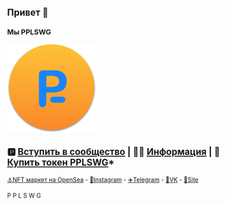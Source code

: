 ## Привет 👋 
### Мы PPLSWG 

![IMG](https://github.com/PPLSWG/.github/blob/main/profile/pplswg%20logo%20200x200.png)

🅿️ [Вступить в сообщество](https://form.jotform.com/220344118123341) |
👩‍💻 [Информация](https://pplswg.notion.site) |
🔷 [Купить токен PPLSWG](https://waves.exchange/trading/spot/AUcFyrKTt4rJCVuMXv6eMge5d4s2SEY4DRaAhzBvKgKC_USDN)*
---
[⚓️NFT маркет на OpenSea](https://opensea.io/PPLSWG) -
[🍿Instagram](https://instagram.com/pp1swg) -
[✈️Telegram](https://t.me/pplswg) -
[🔽VK](https://vk.com/pplswg) -
[🧙Site](https://pplswg.unicornplatform.page)

P
P
L
S
W
G
